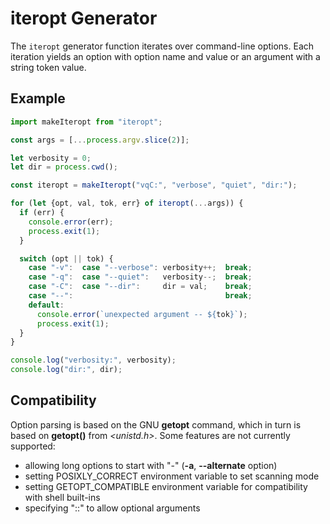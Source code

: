 iteropt Generator
=================
The `iteropt` generator function iterates over command-line options.  Each
iteration yields an option with option name and value or an argument with a
string token value.

Example
-------

```js
import makeIteropt from "iteropt";

const args = [...process.argv.slice(2)];

let verbosity = 0;
let dir = process.cwd();

const iteropt = makeIteropt("vqC:", "verbose", "quiet", "dir:");

for (let {opt, val, tok, err} of iteropt(...args)) {
  if (err) {
    console.error(err);
    process.exit(1);
  }

  switch (opt || tok) {
    case "-v":  case "--verbose": verbosity++;  break;
    case "-q":  case "--quiet":   verbosity--;  break;
    case "-C":  case "--dir":     dir = val;    break;
    case "--":                                  break;
    default:
      console.error(`unexpected argument -- ${tok}`);
      process.exit(1);
  }
}

console.log("verbosity:", verbosity);
console.log("dir:", dir);
```

Compatibility
-------------
Option parsing is based on the GNU **getopt** command, which in turn is based
on **getopt()** from *<unistd.h>*.  Some features are not currently supported:

 * allowing long options to start with "-" (**-a**, **--alternate** option)
 * setting POSIXLY_CORRECT environment variable to set scanning mode
 * setting GETOPT_COMPATIBLE environment variable for compatibility with shell
   built-ins
 * specifying "::" to allow optional arguments
